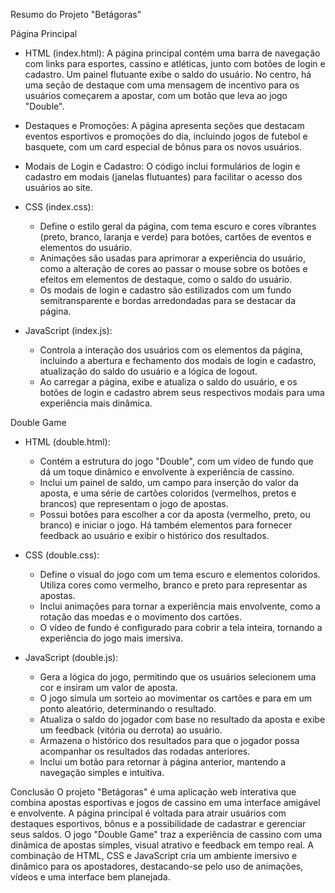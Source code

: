 Resumo do Projeto "Betágoras"

Página Principal
- HTML (index.html): A página principal contém uma barra de navegação com links para esportes, cassino e atléticas, junto com botões de login e cadastro. Um painel flutuante exibe o saldo do usuário. No centro, há uma seção de destaque com uma mensagem de incentivo para os usuários começarem a apostar, com um botão que leva ao jogo "Double".
- Destaques e Promoções: A página apresenta seções que destacam eventos esportivos e promoções do dia, incluindo jogos de futebol e basquete, com um card especial de bônus para os novos usuários.
- Modais de Login e Cadastro: O código inclui formulários de login e cadastro em modais (janelas flutuantes) para facilitar o acesso dos usuários ao site.

- CSS (index.css):
  - Define o estilo geral da página, com tema escuro e cores vibrantes (preto, branco, laranja e verde) para botões, cartões de eventos e elementos do usuário.
  - Animações são usadas para aprimorar a experiência do usuário, como a alteração de cores ao passar o mouse sobre os botões e efeitos em elementos de destaque, como o saldo do usuário.
  - Os modais de login e cadastro são estilizados com um fundo semitransparente e bordas arredondadas para se destacar da página.

- JavaScript (index.js):
  - Controla a interação dos usuários com os elementos da página, incluindo a abertura e fechamento dos modais de login e cadastro, atualização do saldo do usuário e a lógica de logout.
  - Ao carregar a página, exibe e atualiza o saldo do usuário, e os botões de login e cadastro abrem seus respectivos modais para uma experiência mais dinâmica.

Double Game
- HTML (double.html): 
  - Contém a estrutura do jogo "Double", com um vídeo de fundo que dá um toque dinâmico e envolvente à experiência de cassino.
  - Inclui um painel de saldo, um campo para inserção do valor da aposta, e uma série de cartões coloridos (vermelhos, pretos e brancos) que representam o jogo de apostas.
  - Possui botões para escolher a cor da aposta (vermelho, preto, ou branco) e iniciar o jogo. Há também elementos para fornecer feedback ao usuário e exibir o histórico dos resultados.

- CSS (double.css):
  - Define o visual do jogo com um tema escuro e elementos coloridos. Utiliza cores como vermelho, branco e preto para representar as apostas.
  - Inclui animações para tornar a experiência mais envolvente, como a rotação das moedas e o movimento dos cartões.
  - O vídeo de fundo é configurado para cobrir a tela inteira, tornando a experiência do jogo mais imersiva.

- JavaScript (double.js):
  - Gera a lógica do jogo, permitindo que os usuários selecionem uma cor e insiram um valor de aposta.
  - O jogo simula um sorteio ao movimentar os cartões e para em um ponto aleatório, determinando o resultado.
  - Atualiza o saldo do jogador com base no resultado da aposta e exibe um feedback (vitória ou derrota) ao usuário.
  - Armazena o histórico dos resultados para que o jogador possa acompanhar os resultados das rodadas anteriores.
  - Inclui um botão para retornar à página anterior, mantendo a navegação simples e intuitiva.

Conclusão
O projeto "Betágoras" é uma aplicação web interativa que combina apostas esportivas e jogos de cassino em uma interface amigável e envolvente. A página principal é voltada para atrair usuários com destaques esportivos, bônus e a possibilidade de cadastrar e gerenciar seus saldos. O jogo "Double Game" traz a experiência de cassino com uma dinâmica de apostas simples, visual atrativo e feedback em tempo real. A combinação de HTML, CSS e JavaScript cria um ambiente imersivo e dinâmico para os apostadores, destacando-se pelo uso de animações, vídeos e uma interface bem planejada.
